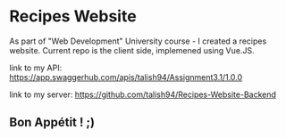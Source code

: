 # Recipes Website

As part of "Web Development" University course - I created a recipes website. Current repo is the client side, implemened using Vue.JS.

link to my API: https://app.swaggerhub.com/apis/talish94/Assignment3.1/1.0.0

link to my server: https://github.com/talish94/Recipes-Website-Backend


## Bon Appétit ! ;)
